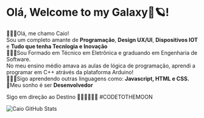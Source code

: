 <div class="stackedit__html"><h1 id="bem-vindo-ao-meu-github">Olá, Welcome to my Galaxy🚀🪐!</h1>
<p>🙋🏻‍♂️Olá, me chamo Caio!<br>
  Sou um completo amante de <strong>Programação</strong>, <strong>Design UX/UI</strong>, <strong>Dispositivos IOT</strong> e <strong>Tudo que tenha Tecnlogia e Inovação</strong><br>
👨🏻‍💻Sou Formado em Técnico em Eletrônica e graduando em Engenharia de Software.<br>
  No meu ensino médio amava as aulas de lógica de programação, aprendi a programar em C++ atrávés da plataforma Arduino!<br>
👨🏻‍🚀Sigo aprendendo outras linguagens como: <strong>Javascript, HTML e CSS.</strong><br>
🚀Meu sonho é ser <strong>Desenvolvedor</strong></p>
  Sigo em direção ao Destino 👨🏻‍🚀🚀🚩🌑
  #CODETOTHEMOON


  
  ![Caio GitHub Stats](https://github-readme-stats.vercel.app/api?username=caioaugust&theme=material-palenight&show_icons=true)
</div>

